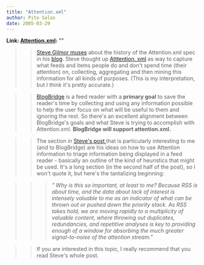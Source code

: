 ```yaml
---
title: "Attention.xml"
author: Pito Salas
date: 2005-03-29
---
```


**Link: [Attention.xml](None):** ""


>>

>> [Steve Gilmor muses](<http://blogs.zdnet.com/Gillmor/index.php?p=74>) about
the history of the Attention.xml spec in his
[blog](<http://blogs.zdnet.com/Gillmor/>). Steve thought up [Atttention.
xml](<http://developers.technorati.com/wiki/attentionxml>) as way to capture
what feeds and items people do and don't spend time (their attention) on,
collecting, aggregating and then mining this information for all kinds of
purposes. (This is my interpretation, but I think it's pretty accurate.)

>>

>> [BlogBridge](<http://www.blogbridge.com> "BlogBridge") is a feed reader
with a **primary goal** to save the reader's time by collecting and using any
information possible to help the user focus on what will be useful to them and
ignoring the rest. So there's an excellent alignment between BlogBridge's
goals and what Steve is trying to accomplish with Attention.xml. **BlogBridge
will support attention.xml.**

>>

>> The section in [Steve's post
](<http://blogs.zdnet.com/Gillmor/index.php?p=74>)that is particularly
interesting to me (and to BlogBridge) are his ideas on how to use Attention
information to triage information being displayed in a feed reader - basically
an outline of the kind of heuristics that might be used. It's a long section
(in the second half of the post), so I won't quote it, but here's the
tantalizing beginning:

>>

>>> _" Why is this so important, at least to me? Because RSS is about time,
and the data about lack of interest is intensely valuable to me as an
indicator of what can be thrown out or pushed down the priority stack. As RSS
takes hold, we are moving rapidly to a multiplicity of valuable content, where
throwing out duplicates, redundancies, and repetitive analyses is key to
providing enough of a window for absorbing the much greater signal-to-noise of
the attention stream."_

>>

>> If you are interested in this topic, I really recommend that you read
Steve's whole post.


